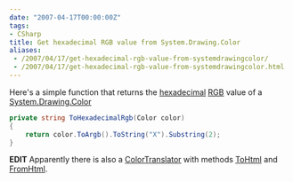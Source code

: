 ```yaml
---
date: "2007-04-17T00:00:00Z"
tags:
- CSharp
title: Get hexadecimal RGB value from System.Drawing.Color
aliases:
 - /2007/04/17/get-hexadecimal-rgb-value-from-systemdrawingcolor/
 - /2007/04/17/get-hexadecimal-rgb-value-from-systemdrawingcolor.html
---
```

Here's a simple function that returns the [hexadecimal](http://en.wikipedia.org/wiki/Hexadecimal) [RGB](http://en.wikipedia.org/wiki/Rgb) value of a [System.Drawing.Color](http://msdn2.microsoft.com/en-us/library/system.drawing.color.aspx)

```csharp
private string ToHexadecimalRgb(Color color)
{
	return color.ToArgb().ToString("X").Substring(2);
}
```

**EDIT** Apparently there is also a [ColorTranslator](http://msdn2.microsoft.com/en-us/library/system.drawing.colortranslator.aspx) with methods [ToHtml](http://msdn2.microsoft.com/en-us/library/system.drawing.colortranslator.tohtml.aspx) and [FromHtml](http://msdn2.microsoft.com/en-us/library/system.drawing.colortranslator.fromhtml.aspx).
